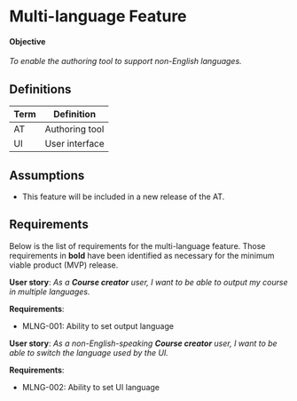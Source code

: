 # Multi-language Feature

#### Objective
*To enable the authoring tool to support non-English languages.*

## Definitions
| Term | Definition |
| ---- | ---------- |
| AT   | Authoring tool |
| UI   | User interface |

## Assumptions

- This feature will be included in a new release of the AT.

## Requirements

Below is the list of requirements for the multi-language feature. Those requirements in **bold** have been identified as necessary for the minimum viable product (MVP) release.

**User story**: *As a __Course creator__ user, I want to be able to output my course in multiple languages.*

**Requirements**:
- MLNG-001: Ability to set output language

**User story**: *As a *non-English-speaking* __Course creator__ user, I want to be able to switch the language used by the UI.*

**Requirements**:
- MLNG-002: Ability to set UI language